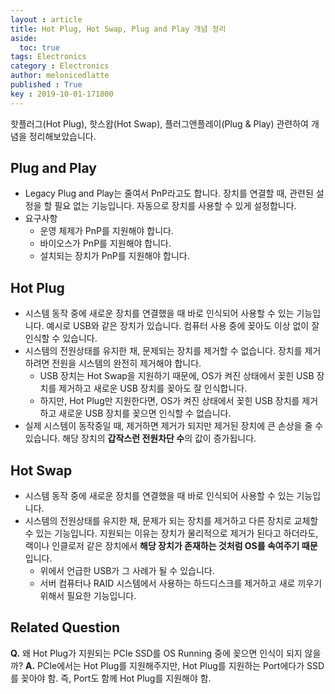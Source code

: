```yaml
---
layout : article
title: Hot Plug, Hot Swap, Plug and Play 개념 정리
aside:
  toc: true
tags: Electronics
category : Electronics
author: melonicedlatte
published : True
key : 2019-10-01-171800
---
```


핫플러그(Hot Plug), 핫스왑(Hot Swap), 플러그앤플레이(Plug & Play) 관련하여 개념을 정리해보았습니다. 

## Plug and Play
- Legacy Plug and Play는 줄여서 PnP라고도 합니다. 장치를 연결할 때, 관련된 설정을 할 필요 없는 기능입니다. 자동으로 장치를 사용할 수 있게 설정합니다.
- 요구사항
	- 운영 체제가 PnP를 지원해야 합니다.
	- 바이오스가 PnP를 지원해야 합니다.
	- 설치되는 장치가 PnP를 지원해야 합니다. 

## Hot Plug 
- 시스템 동작 중에 새로운 장치를 연결했을 때 바로 인식되어 사용할 수 있는 기능입니다. 예시로 USB와 같은 장치가 있습니다. 컴퓨터 사용 중에 꽂아도 이상 없이 잘 인식할 수 있습니다. 
- 시스템의 전원상태를 유지한 채, 문제되는 장치를 제거할 수 없습니다. 장치를 제거하려면 전원을 시스템의 완전히 제거해야 합니다. 
	- USB 장치는 Hot Swap을 지원하기 때문에, OS가 켜진 상태에서 꽂힌 USB 장치를 제거하고 새로운 USB 장치를 꽂아도 잘 인식합니다. 
	- 하지만, Hot Plug만 지원한다면, OS가 켜진 상태에서 꽂힌 USB 장치를 제거하고 새로운 USB 장치를 꽂으면 인식할 수 없습니다. 
- 실제 시스템이 동작중일 때, 제거하면 제거가 되지만 제거된 장치에 큰 손상을 줄 수 있습니다. 해당 장치의 **갑작스런 전원차단 수**의 값이 증가됩니다. 

## Hot Swap
- 시스템 동작 중에 새로운 장치를 연결했을 때 바로 인식되어 사용할 수 있는 기능입니다.
- 시스템의 전원상태를 유지한 채, 문제가 되는 장치를 제거하고 다른 장치로 교체할 수 있는 기능입니다. 지원되는 이유는 장치가 물리적으로 제거가 된다고 하더라도, 랙이나 인클로저 같은 장치에서 **해당 장치가 존재하는 것처럼 OS를 속여주기 때문**입니다. 
	- 위에서 언급한 USB가 그 사례가 될 수 있습니다. 
	- 서버 컴퓨터나 RAID 시스템에서 사용하는 하드디스크를 제거하고 새로 끼우기 위해서 필요한 기능입니다.

## Related Question
**Q.** 왜 Hot Plug가 지원되는 PCIe SSD를 OS Running 중에 꽂으면 인식이 되지 않을까?
**A.** PCIe에서는 Hot Plug를 지원해주지만, Hot Plug를 지원하는 Port에다가 SSD를 꽂아야 함. 즉, Port도 함께 Hot Plug를 지원해야 함. 
